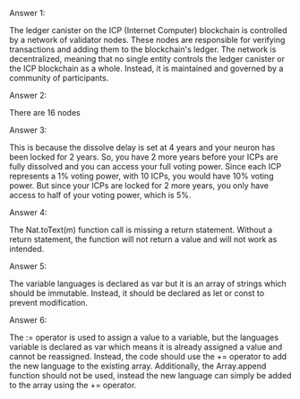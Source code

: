 Answer 1:

The ledger canister on the ICP (Internet Computer) blockchain is controlled by a network of validator nodes. These nodes are responsible for verifying transactions and adding them to the blockchain's ledger. The network is decentralized, meaning that no single entity controls the ledger canister or the ICP blockchain as a whole. Instead, it is maintained and governed by a community of participants.

Answer 2:

There are 16 nodes

Answer 3:

This is because the dissolve delay is set at 4 years and your neuron has been locked for 2 years. So, you have 2 more years before your ICPs are fully dissolved and you can access your full voting power. Since each ICP represents a 1% voting power, with 10 ICPs, you would have 10% voting power. But since your ICPs are locked for 2 more years, you only have access to half of your voting power, which is 5%.

Answer 4:

The Nat.toText(m) function call is missing a return statement. Without a return statement, the function will not return a value and will not work as intended.

Answer 5: 

The variable languages is declared as var but it is an array of strings which should be immutable. Instead, it should be declared as let or const to prevent modification.

Answer 6:

The := operator is used to assign a value to a variable, but the languages variable is declared as var which means it is already assigned a value and cannot be reassigned. Instead, the code should use the += operator to add the new language to the existing array. Additionally, the Array.append<Text> function should not be used, instead the new language can simply be added to the array using the += operator.



